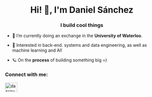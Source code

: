 <h1 align="center">Hi! 👋, I'm Daniel Sánchez</h1>
<h3 align="center">I build cool things</h3>

- 🌱 I’m currently doing an exchange in the **University of Waterloo**.

- 💬 Interested in back-end. systems and data engineering, as well as machine learning and AI!

- 🪐 On the **process** of building something big =)

<h3 align="left">Connect with me:</h3>
<p align="left">
<a href="https://linkedin.com/in/dascruz" target="blank"><img align="center" src="https://raw.githubusercontent.com/rahuldkjain/github-profile-readme-generator/master/src/images/icons/Social/linked-in-alt.svg" alt="dascruz" height="30" width="40" /></a>
</p>

